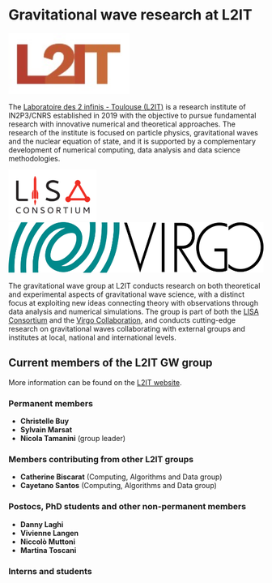 # Gravitational wave research at L2IT

<img src="/assets/img/L2IT_logo.jpg" height="120" />

The [Laboratoire des 2 infinis - Toulouse (L2IT)](https://www.l2it.in2p3.fr) is a research institute of IN2P3/CNRS established in 2019 with the objective to pursue fundamental research with innovative numerical and theoretical approaches. The research of the institute is focused on particle physics, gravitational waves and the nuclear equation of state, and it is supported by a complementary development of numerical computing, data analysis and data science methodologies.

<img src="/assets/img/lisaconlogo.png" height="100" /><img src="/assets/img/Logo-virgo.jpg" height="100" />

The gravitational wave group at L2IT conducts research on both theoretical and experimental aspects of gravitational wave science, with a distinct focus at exploiting new ideas connecting theory with observations through data analysis and numerical simulations. The group is part of both the [LISA Consortium](https://www.lisamission.org) and the [Virgo Collaboration](https://www.virgo-gw.eu), and conducts cutting-edge research on gravitational waves collaborating with external groups and institutes at local, national and international levels.



## Current members of the L2IT GW group

More information can be found on the [L2IT website](https://annuaire.in2p3.fr/laboratory/48).

### Permanent members

- **Christelle Buy**
- **Sylvain Marsat**
- **Nicola Tamanini** (group leader)

### Members contributing from other L2IT groups

- **Catherine Biscarat** (Computing, Algorithms and Data group)
- **Cayetano Santos** (Computing, Algorithms and Data group)

### Postocs, PhD students and other non-permanent members

- **Danny Laghi**
- **Vivienne Langen**
- **Niccolò Muttoni**
- **Martina Toscani**

### Interns and students
